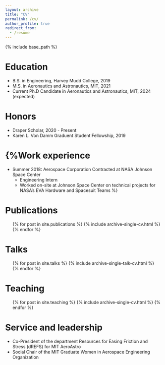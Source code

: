 ```yaml
---
layout: archive
title: "CV"
permalink: /cv/
author_profile: true
redirect_from:
  - /resume
---
```


{% include base_path %}

Education
======
* B.S. in Engineering, Harvey Mudd College, 2019
* M.S. in Aeronautics and Astronautics, MIT, 2021
* Current Ph.D Candidate in Aeronautics and Astronautics, MIT, 2024 (expected)

Honors
======
* Draper Scholar, 2020 - Present
* Karen L. Von Damm Graduent Student Fellowship, 2019

{%Work experience
======
* Summer 2018: Aerospace Corporation Contracted at NASA Johnson Space Center 
  * Engineering Intern
  * Worked on-site at Johnson Space Center on technical projects for NASA’s EVA Hardware and Spacesuit Teams
%}

Publications
======
  <ul>{% for post in site.publications %}
    {% include archive-single-cv.html %}
  {% endfor %}</ul>
  
Talks
======
  <ul>{% for post in site.talks %}
    {% include archive-single-talk-cv.html %}
  {% endfor %}</ul>
  
Teaching
======
  <ul>{% for post in site.teaching %}
    {% include archive-single-cv.html %}
  {% endfor %}</ul>
  
Service and leadership
======
* Co-President of the department Resources for Easing Friction and Stress (dREFS) for MIT AeroAstro
* Social Chair of the MIT Graduate Women in Aerospace Engineering Organization

